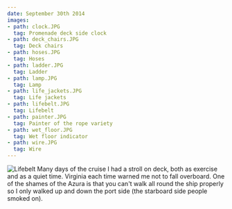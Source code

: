```yaml
---
date: September 30th 2014
images:
- path: clock.JPG
  tag: Promenade deck side clock
- path: deck_chairs.JPG
  tag: Deck chairs
- path: hoses.JPG
  tag: Hoses
- path: ladder.JPG
  tag: Ladder
- path: lamp.JPG
  tag: Lamp
- path: life_jackets.JPG
  tag: Life jackets
- path: lifebelt.JPG
  tag: Lifebelt
- path: painter.JPG
  tag: Painter of the rope variety
- path: wet_floor.JPG
  tag: Wet floor indicator
- path: wire.JPG
  tag: Wire
---
```

![Lifebelt](lifebelt.JPG)
Many days of the cruise I had a stroll on deck, both as exercise and as a quiet time.
Virginia each time warned me not to fall overboard.  One of the shames of the Azura is that
you can't walk all round the ship properly so I only walked up and down the port side (the
starboard side people smoked on).

